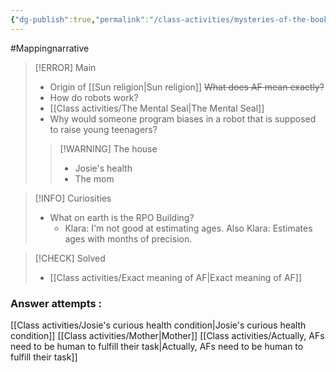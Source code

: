 ```yaml
---
{"dg-publish":true,"permalink":"/class-activities/mysteries-of-the-book/"}
---
```


#Mappingnarrative  

>[!ERROR] Main
> - Origin of [[Sun religion\|Sun religion]]
> ~~What does AF mean exactly?~~
> - How do robots work?
> - [[Class activities/The Mental Seal\|The Mental Seal]]
> - Why would someone program biases in a robot that is supposed to raise young teenagers?
>> [!WARNING] The house
>> - Josie's health
>> - The mom

>[!INFO] Curiosities
> - What on earth is the RPO Building?
>   - Klara: 
>    I'm not good at estimating ages.
>    Also Klara: 
>    Estimates ages with months of precision.

>[!CHECK] Solved
>- [[Class activities/Exact meaning of AF\|Exact meaning of AF]]

### Answer attempts :
[[Class activities/Josie's curious health condition\|Josie's curious health condition]]
[[Class activities/Mother\|Mother]]
[[Class activities/Actually, AFs need to be human to fulfill their task\|Actually, AFs need to be human to fulfill their task]]